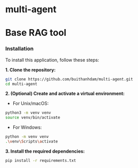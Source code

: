 # multi-agent
# Base RAG tool

### Installation
To install this application, follow these steps:

**1. Clone the repository:**
```bash
git clone https://github.com/buithanhdam/multi-agent.git
cd multi-agent
```

**2. (Optional) Create and activate a virtual environment:**
- For Unix/macOS:
```bash
python3 -m venv venv
source venv/bin/activate
```

- For Windows:
```bash
python -m venv venv
.\venv\Scripts\activate
```

**3. Install the required dependencies:**
```bash
pip install -r requirements.txt
```